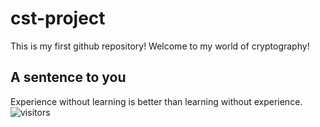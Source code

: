 # cst-project
This is my first github repository!
Welcome to my world of cryptography!

## A sentence to you
Experience without learning is better than learning without experience.
![visitors](https://visitor-badge.glitch.me/badge?page_id=page.id&left_color=green&right_color=red)
